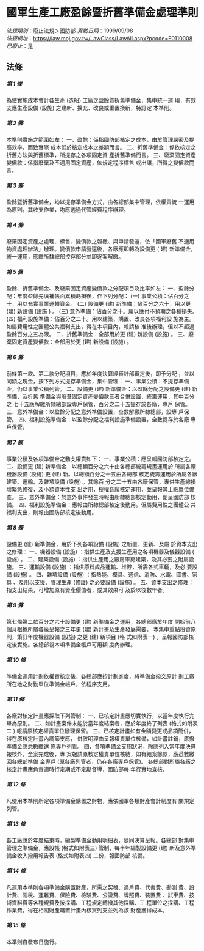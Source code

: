 # 國軍生產工廠盈餘暨折舊準備金處理準則

*法規類別*：廢止法規＞國防部
*異動日期*：1999/09/08  
*法規網址*：https://law.moj.gov.tw/LawClass/LawAll.aspx?pcode=F0110008
*已廢止*：是


## 法條
##### 第 1 條
為使實施成本會計各生產 (造船) 工廠之盈餘暨折舊準備金，集中統一運
用，有效支應生產設備 (設施) 之建新、擴充、改良或重置換新，特訂定
本準則。

##### 第 2 條
本準則實施之範圍如左：
一、盈餘：係指國防部核定之成本，由於管理嚴密及提高效率，而致實際
    成本低於核定成本之差額而言。
二、折舊準備金：係依核定之折舊方法與折舊標準，所提存之各項固定資
    產折舊準備而言。
三、廢棄固定資產變價款：係指廢棄及不適用固定資產，依規定程序標售
    或出讓，所得之變價款而言。


##### 第 3 條
盈餘暨折舊準備金，均以提存準備金方式，由各總部集中管理，依權責統
一運用為原則，其收支作業，均應透過代管經費程序辦理。

##### 第 4 條
廢棄固定資產之處理、標售、變價款之報繳、與申請發還，依「國軍廢舊
不適用物資處理辦法」辦理。變價款申請發還後，各廠應即轉為設備更 (
建) 新準備金，統一運用，應繳所隸總部控存部分並即逐案解繳。

##### 第 5 條
盈餘、折舊準備金、及廢棄固定資產變價款之分配項目及比率如左：
一、盈餘分配：年度盈餘先填補帳面累積虧損後，作下列分配：
 (一) 事業公積：佔百分之十，用以充實事業運轉資金。
 (二) 設備更 (建) 新準備：佔百分之六十，用以更 (建) 新設備 (設施
      ) 。
 (三) 意外準備：佔百分之十。用以應付不預期之各種損失。
 (四) 福利設施準備：佔百分之二十。用以建築、購置、改良各項福利設
      施為主。如屬費用性之團體公共福利支出，得在本項目內，報請核
      准後辦理，但以不超過盈餘百分之五為限。
二、折舊準備金：全部用於更 (建) 新設備 (設施) 。
三、廢棄固定資產變價款：全部用於更 (建) 新設備 (設施) 。


##### 第 6 條
前條第一款、第二款分配項目，應於年度決算經審計部審定後，即予分配
，並以同額之現金，按下列方式提存準備金，集中管理：
一、事業公積：不提存準備金，仍以事業公積列管。
二、設備更 (建) 新準備金：以盈餘分配之設備更 (建) 新準備，及折舊
    準備金與廢棄固定資產變價款三者合併設置，統籌運用，其中百分之
    七十五應解繳所隸總部設專戶保管，百分之二十五提存於各廠，專戶
    保管。
三、意外準備金：以盈餘分配之意外準備設置，全數解繳所隸總部，設專
    戶保管。
四、福利設施準備金：以盈餘分配之福利設施準備設置，全數提存於各廠
    專戶保管。


##### 第 7 條
事業公積及各項準備金之動支權責如下：
一、事業公積：應呈報國防部核定之。
二、設備更 (建) 新準備金：以總額百分之六十由各總部統籌規畫運用於
    所屬各廠機器設備 (設施) 更 (建) 新。以總額百分之十五由各總部
    核定統籌運用於所屬各廠建築、運輸、及雜項設備 (設施) 。其餘百
    分之二十五由各廠保管，專供生產線損壞緊急修復，及小額資本性支
    出之用，授權各廠核定運用，並呈報其上級單位備查。
三、意外準備金：於意外事件發生時報由所隸總部核定動用，副呈國防部
    核備。
四、福利設施準備金：應報由所隸總部核定後動用。但屬費用性之團體公
    共福利支出，則報由國防部核定後動用。


##### 第 8 條
設備更 (建) 新準備金，用於下列各項設備 (設施) 之新置、更新、及屬
於資本支出之修理：
一、機器設備 (設施) ：指供生產及支援生產用之各項機器及儀器設備 (
    設施) 。
二、建築設備 (設施) ：指供生產用之廠房庫房建築，及其必要之附屬設
    施。
三、運輸設備 (設施) ：指供原料成品運輸、堆貯，所需各式車輛，及必
    要設備 (設施) 。
四、雜項設備 (設施) ：指熱能、模具、通信、消防、水電、圖書、家具
    、及用以支援、管理生產 (修護) 之必要設備 (設施) 。
五、資本支出之修理：指支出結果，可增加原有資產價值者，或其效果可
    及於以後數年者。


##### 第 9 條
第七條第二款百分之六十設備更 (建) 新準備金之運用，各總部應於年度
開始前八個月根據所屬各廠呈報之三年更 (建) 新計畫及生產發展需要，
本集中重點投資原則，策訂年度機器設備 (設施) 之更 (建) 新項目 (格
式如附表一) ，呈報國防部核定後實施。各總部視本項準備金帳戶可用額
度內辦理。

##### 第 10 條
準備金運用計劃依權責核定後，各總部應按計劃進度，將準備金撥交原計
劃工廠所在地之財勤單位準備金帳戶，依程序支用。

##### 第 11 條
各廠對核定計畫應採取下列管制：
一、已核定計畫應切實執行，以當年度執行完畢為原則。
二、如計畫案件未能於當年度結案者，應於年度終了列表 (格式如附表二
    ) 報請原核定權責單位辦理保留。
三、已核定計畫如有金額變更或品項簡併，得在原核定計畫內調節支應，
    併敘明理由呈報權責單位核備，如計畫註銷，原撥準備金應悉數繳還
    原專戶列管。
四、各項準備金支用狀況，除應列入當年度決算報核外，全案完成後，專
    案報請原核定權責單位核結，如有結案餘款，應悉數繳回各總部準備
    金專戶 (原各廠列管者，仍存各廠專戶保管)。
各總部對所屬各廠之核定計畫應負責適時行定期或不定期督導，國防部每
年行實地查核。

##### 第 12 條
凡使用本準則所定各項準備金購置之財物，應依國軍各類財產會計制度有
關規定列管。

##### 第 13 條
各工廠應於年度結束時，編製準備金動用明細表，隨同決算呈報。各總部
對集中管理之準備金，應設帳 (格式如附表三) 管制，每半年編製設備更
 (建) 新及意外準備金收入撥用報告表 (格式如附表四) 二份，報國防部
核備。

##### 第 14 條
凡運用本準則各項準備金購置財產，所需之契稅、過戶費、代書費、勘測
費、設計費、關稅、運雜費、保險費、檢驗費、公證費、牌照費、裝置費
、試車費、技術資料費等各種規費及按採購、工程規定轉撥其他採購、工
程單位之採購、工程作業費，得在相關財產購置計畫內核實列支並列為該
財產獲得成本。

##### 第 15 條
本準則自發布日施行。


